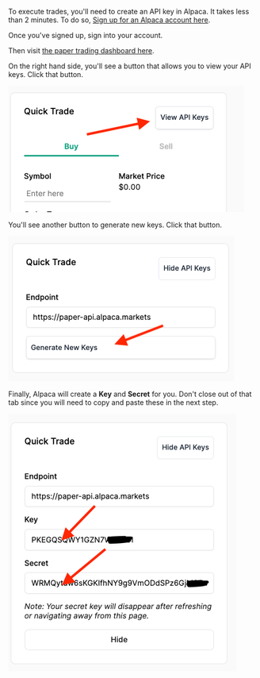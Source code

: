 
To execute trades, you'll need to create an API key in Alpaca. It takes less than 2 minutes. To do so, <a href="https://app.alpaca.markets/signup" target="_blank">Sign up for an Alpaca account here</a>.

Once you've signed up, sign into your account.

Then visit <a href="https://app.alpaca.markets/paper/dashboard/overview" target="_blank">the paper trading dashboard here</a>.

On the right hand side, you'll see a button that allows you to view your API keys. Click that button.

![View API keys](./images/alpaca1.png)

You'll see another button to generate new keys. Click that button.

![Generate API keys](./images/alpaca2.png)

Finally, Alpaca will create a __Key__ and __Secret__ for you. Don't close out of that tab since you will need to copy and paste these in the next step.


![Save API keys](./images/alpaca3.png)